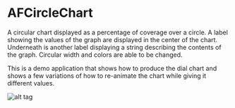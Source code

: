# AFCircleChart

A circular chart displayed as a percentage of coverage over a circle. 
A label showing the values of the graph are displayed in the center of the chart.
Underneath is another label displaying a string describing the contents of the 
graph. Circular width and colors are able to be changed.

This is a demo application that shows how to produce the dial chart and shows
a few variations of how to re-animate the chart while giving it different values.




![alt tag](https://cloud.githubusercontent.com/assets/3957741/6544361/1ba093ca-c512-11e4-93fd-293d0740fd1a.png)

